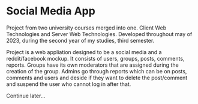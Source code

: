 # Social Media App

Project from two university courses merged into one. Client Web Technologies and Server Web Technologies.
Developed throughout may of 2023, during the second year of my studies, third semester.

Project is a web appliation designed to be a social media and a reddit/facebook mockup.
It consists of users, groups, posts, comments, reports. Groups have its own moderators that are assigned during the creation of the group. Admins go through reports which can be on posts, comments and users and deside if they want to delete the post/comment and suspend the user who cannot log in after that. 

Continue later...
